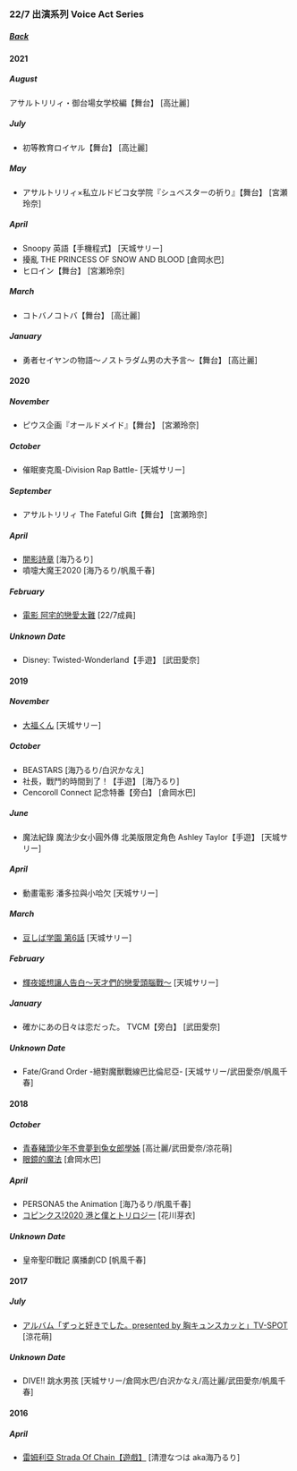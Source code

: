 ### 22/7 出演系列 Voice Act Series
##### [Back](../HostsCreation.md)

#### 2021
##### August
アサルトリリィ・御台場女学校編【舞台】 [高辻麗]<br>

##### July
- 初等教育ロイヤル【舞台】 [高辻麗]<br>

##### May
- アサルトリリィ×私立ルドビコ女学院『シュベスターの祈り』【舞台】 [宮瀬玲奈]<br>

##### April
- Snoopy 英語【手機程式】 [天城サリー]<br>
- 擾亂 THE PRINCESS OF SNOW AND BLOOD [倉岡水巴]<br>
- ヒロイン【舞台】 [宮瀬玲奈]<br>

##### March
- コトバノコトバ【舞台】 [高辻麗]<br>

##### January
- 勇者セイヤンの物語～ノストラダム男の大予言～【舞台】 [高辻麗]<br>

#### 2020
##### November
- ピウス企画『オールドメイド』【舞台】 [宮瀬玲奈]<br>

##### October
- 催眠麥克風-Division Rap Battle- [天城サリー]<br>

##### September
- アサルトリリィ The Fateful Gift【舞台】 [宮瀬玲奈]<br>

##### April
- [闇影詩章](09_Shadowverse_Ruri.md) [海乃るり]<br>
- 噴嚏大魔王2020 [海乃るり/帆風千春]<br>

##### February
- [電影 阿宅的戀愛太難](02_Wotakoi_Film_227.md) [22/7成員]<br>

##### Unknown Date
- Disney: Twisted-Wonderland【手遊】 [武田愛奈]<br>

#### 2019
##### November
- [大福くん](06_Mango_Sally.md) [天城サリー]<br>

##### October
- BEASTARS [海乃るり/白沢かなえ]<br>
- 社長，戰鬥的時間到了！【手遊】 [海乃るり]<br>
- Cencoroll Connect 記念特番【旁白】 [倉岡水巴]<br>

##### June
- 魔法紀錄 魔法少女小圓外傳 北美版限定角色 Ashley Taylor【手遊】 [天城サリー]<br>

##### April
- 動畫電影 潘多拉與小哈欠 [天城サリー]<br>

##### March
- [豆しば学園 第6話](04_MameshibaGakuen_Sally.md) [天城サリー]<br>

##### February
- [輝夜姬想讓人告白～天才們的戀愛頭腦戰～](07_Kaguya-sama_Sally.md) [天城サリー]<br>

##### January
- 確かにあの日々は恋だった。 TVCM【旁白】 [武田愛奈]<br>

##### Unknown Date
- Fate/Grand Order -絕對魔獸戰線巴比倫尼亞- [天城サリー/武田愛奈/帆風千春]<br>

#### 2018
##### October
- [青春豬頭少年不會夢到兔女郎學姊](03_SeishunButaYaro_Urara_Aina_Moe.md) [高辻麗/武田愛奈/涼花萌]<br>
- [眼鏡的魔法](01_TheMagicOfGlasses_Mizuha.md) [倉岡水巴]<br>

##### April
- PERSONA5 the Animation [海乃るり/帆風千春]<br>
- [コピンクス!2020 港と僕とトリロジー](05_2020pinkss_Mei.md) [花川芽衣]<br>

##### Unknown Date
- 皇帝聖印戰記 廣播劇CD [帆風千春]<br>

#### 2017
##### July
- [アルバム「ずっと好きでした。presented by 胸キュンスカッと」TV-SPOT](08_SonyMusicCM_Moe.md) [涼花萌]<br>

##### Unknown Date
- DIVE!! 跳水男孩 [天城サリー/倉岡水巴/白沢かなえ/高辻麗/武田愛奈/帆風千春]<br>

#### 2016
##### April
- [雷姆利亞 Strada Of Chain【遊戲】](10_Lemuria_StradaOfChain_Ruri.md) [清澄なつは aka海乃るり]<br>